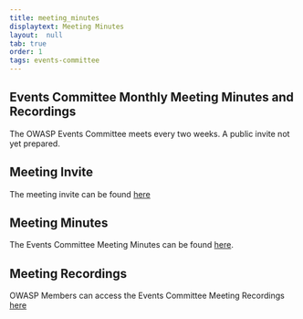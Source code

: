 ```yaml
---
title: meeting_minutes
displaytext: Meeting Minutes
layout:  null
tab: true
order: 1
tags: events-committee
---
```


## Events Committee Monthly Meeting Minutes and Recordings

The OWASP Events Committee meets every two weeks. A public invite not yet prepared.

## Meeting Invite

The meeting invite can be found [here](TBA)

## Meeting Minutes

The Events Committee Meeting Minutes can be found [here](https://docs.google.com/document/d/1RNRi0gkpmfrc5oIlqjSSikke7NasjgD93spPVlOKPNg/edit?usp=sharing).

## Meeting Recordings

OWASP Members can access the Events Committee Meeting Recordings [here](TBA)
